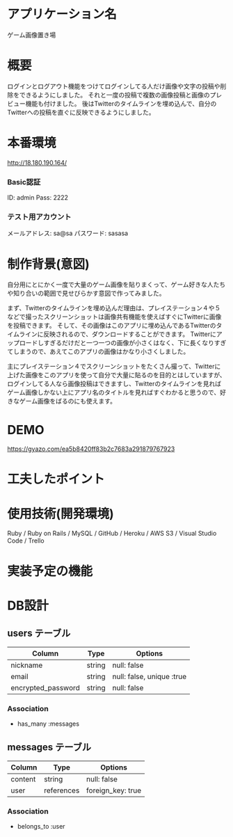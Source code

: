 # アプリケーション名
ゲーム画像置き場

# 概要
ログインとログアウト機能をつけてログインしてる人だけ画像や文字の投稿や削除をできるようにしました。
それと一度の投稿で複数の画像投稿と画像のプレビュー機能も付けました。
後はTwitterのタイムラインを埋め込んで、自分のTwitterへの投稿を直ぐに反映できるようにしました。

# 本番環境
http://18.180.190.164/

### Basic認証
ID: admin
Pass: 2222

### テスト用アカウント
メールアドレス: sa@sa
パスワード: sasasa

# 制作背景(意図)
自分用にとにかく一度で大量のゲーム画像を貼りまくって、ゲーム好きな人たちや知り合いの範囲で見せびらかす意図で作ってみました。

まず、Twitterのタイムラインを埋め込んだ理由は、プレイステーション４や５などで撮ったスクリーンショットは画像共有機能を使えばすぐにTwitterに画像を投稿できます。
そして、その画像はこのアプリに埋め込んであるTwitterのタイムラインに反映されるので、ダウンロードすることができます。
Twitterにアップロードしすぎるだけだと一つ一つの画像が小さくはなく、下に長くなりすぎてしまうので、あえてこのアプリの画像はかなり小さくしました。

主にプレイステーション４でスクリーンショットをたくさん撮って、Twitterに上げた画像をこのアプリを使って自分で大量に貼るのを目的とはしていますが、ログインしてる人なら画像投稿はできますし、Twitterのタイムラインを見ればゲーム画像しかない上にアプリ名のタイトルを見ればすぐわかると思うので、好きなゲーム画像をばるのにも使えます。

# DEMO
https://gyazo.com/ea5b8420ff83b2c7683a291879767923


# 工夫したポイント


# 使用技術(開発環境)
Ruby / Ruby on Rails / MySQL / GitHub / Heroku / AWS S3 / Visual Studio Code / Trello

# 実装予定の機能


# DB設計

## users テーブル

| Column             | Type    | Options                   |
| ------------------ | ------- | ------------------------- |
| nickname           | string  | null: false               |
| email              | string  | null: false, unique :true |
| encrypted_password | string  | null: false               |

### Association

- has_many :messages

## messages テーブル

| Column           | Type       | Options           |
| ---------------- | ---------- | ----------------- |
| content          | string     | null: false       |
| user             | references | foreign_key: true |

### Association

- belongs_to :user